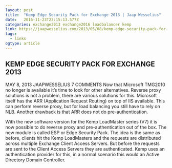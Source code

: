 ```yaml
---
layout: post
title:  "Kemp Edge Security Pack for Exchange 2013 | Jaap Wesselius"
date:   2016-11-23T23:15:13.577Z
categories: exchange2013 exchange2016 loadbalancer kemp
link: https://jaapwesselius.com/2013/05/08/kemp-edge-security-pack-for-exchange-2013/
tags:
  - links
ogtype: article
---
```


## KEMP EDGE SECURITY PACK FOR EXCHANGE 2013
MAY 8, 2013 JAAPWESSELIUS	7 COMMENTS
Now that Microsoft TMG2010 no longer is available it’s time to look for other alternatives. Reverse proxy solutions is not a problem, there are various solutions for this. Microsoft itself has the ARR (Application Request Routing) on top of IIS available. This can perform reverse proxy, but for load balancing you still have to rely on NLB. Another drawback is that ARR does not do pre-authentication.

With the new software version for the Kemp LoadMaster series (V7) it is now possible to do reverse proxy and pre-authentication out of the box. The new module is called ESP or Edge Security Pack. The idea is the same as before, clients hit the Kemp LoadMasters and the requests are distributed across multiple Exchange Client Access Servers. But before the requests are sent to the Client Access Servers they are authenticated. Kemp uses an authentication provider for this, in a normal scenario this would an Active Directory Domain Controller.
